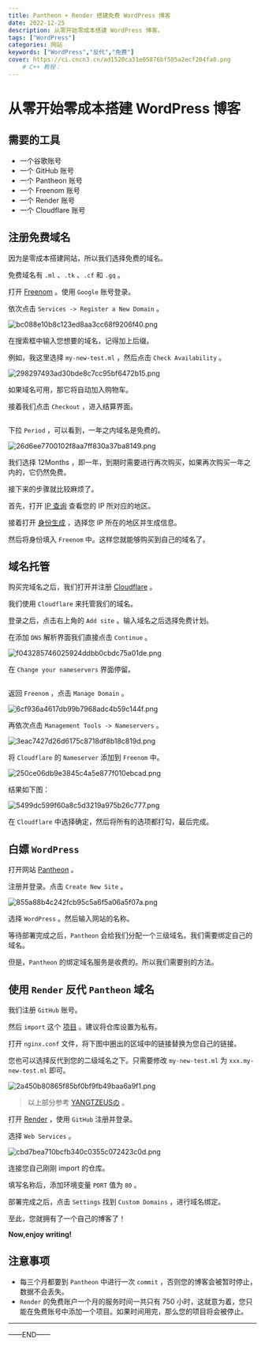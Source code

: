 ```yaml
---
title: Pantheon + Render 搭建免费 WordPress 博客
date: 2022-12-25
description: 从零开始零成本搭建 WordPress 博客。
tags: ["WordPress"]
categories: 网站
keywords: ["WordPress","反代","免费"]
cover: https://ci.cncn3.cn/ad1520ca31e05876bf505a2ecf204fa8.png
    # C++ 教程：
---
```

# 从零开始零成本搭建 WordPress 博客

## 需要的工具

* 一个谷歌账号
* 一个 GitHub 账号
* 一个 Pantheon 账号
* 一个 Freenom 账号
* 一个 Render 账号
* 一个 Cloudflare 账号

## 注册免费域名

因为是零成本搭建网站，所以我们选择免费的域名。

免费域名有 `.ml` 、`.tk` 、`.cf` 和 `.gq` 。

打开 [Freenom](https://www.freenom.com/) 。使用 `Google` 账号登录。

依次点击 `Services -> Register a New Domain` 。

<img src="https://ci.cncn3.cn/bc088e10b8c123ed8aa3cc68f9206f40.png" title="" alt="bc088e10b8c123ed8aa3cc68f9206f40.png" data-align="center">

在搜索框中输入您想要的域名，记得加上后缀。

例如，我这里选择 `my-new-test.ml` ，然后点击 `Check Availability` 。

<img src="https://ci.cncn3.cn/298297493ad30bde8c7cc95bf6472b15.png" title="" alt="298297493ad30bde8c7cc95bf6472b15.png" data-align="center">

如果域名可用，那它将自动加入购物车。

接着我们点击 `Checkout` ，进入结算界面。

<img src="file:///home/purkit/.config/marktext/images/2022-12-25-14-44-04-image.png" title="" alt="" data-align="center">

下拉 `Period` ，可以看到，一年之内域名是免费的。

<img src="https://ci.cncn3.cn/26d6ee7700102f8aa7ff830a37ba8149.png" title="" alt="26d6ee7700102f8aa7ff830a37ba8149.png" data-align="center">

我们选择 12Months ，即一年，到期时需要进行再次购买，如果再次购买一年之内的，它仍然免费。

接下来的步骤就比较麻烦了。

首先，打开 [IP 查询](https://ip.sb) 查看您的 IP 所对应的地区。

接着打开 [身份生成](https://www.shenfendaquan.com/) ，选择您 IP 所在的地区并生成信息。

然后将身份填入 `Freenom` 中。这样您就能够购买到自己的域名了。

## 域名托管

购买完域名之后，我们打开并注册 [Cloudflare](https://www.cloudflare.com/) 。

我们使用 `Cloudflare` 来托管我们的域名。

登录之后，点击右上角的 `Add site` 。输入域名之后选择免费计划。

在添加 `DNS` 解析界面我们直接点击 `Continue` 。

<img src="https://ci.cncn3.cn/f043285746025924ddbb0cbdc75a01de.png" title="" alt="f043285746025924ddbb0cbdc75a01de.png" data-align="center">

在 `Change your nameservers` 界面停留。

<img src="file:///home/purkit/.config/marktext/images/2022-12-25-15-01-08-image.png" title="" alt="" data-align="center">

返回 `Freenom` ，点击 `Manage Domain` 。

<img src="https://ci.cncn3.cn/6cf936a4617db99b7968adc4b59c144f.png" title="" alt="6cf936a4617db99b7968adc4b59c144f.png" data-align="center">

再依次点击 `Management Tools -> Nameservers` 。

<img src="https://ci.cncn3.cn/3eac7427d26d6175c8718df8b18c819d.png" title="" alt="3eac7427d26d6175c8718df8b18c819d.png" data-align="center">

将 `Cloudflare` 的 `Nameserver` 添加到 `Freenom` 中。

<img src="https://ci.cncn3.cn/250ce06db9e3845c4a5e877f010ebcad.png" title="" alt="250ce06db9e3845c4a5e877f010ebcad.png" data-align="center">

结果如下图：

<img src="https://ci.cncn3.cn/5499dc599f60a8c5d3219a975b26c777.png" title="" alt="5499dc599f60a8c5d3219a975b26c777.png" data-align="center">

在 `Cloudflare` 中选择确定，然后将所有的选项都打勾，最后完成。

## 白嫖 `WordPress`

打开网站 [Pantheon](https://pantheon.io/) 。

注册并登录。点击 `Create New Site` 。

<img src="https://ci.cncn3.cn/855a88b4c242fcb95c5a6f5a06a5f07a.png" title="" alt="855a88b4c242fcb95c5a6f5a06a5f07a.png" data-align="center">

选择 `WordPress` 。然后输入网站的名称。

等待部署完成之后，`Pantheon` 会给我们分配一个三级域名。我们需要绑定自己的域名。

但是，`Pantheon` 的绑定域名服务是收费的。所以我们需要别的方法。

## 使用 `Render` 反代 `Pantheon` 域名

我们注册 `GitHub` 账号。

然后 `import` 这个 [项目](https://github.com/gitiy1/blog) 。建议将仓库设置为私有。

打开 `nginx.conf` 文件，将下图中圈出的区域中的链接替换为您自己的链接。

您也可以选择反代到您的二级域名之下。只需要修改 `my-new-test.ml` 为 `xxx.my-new-test.ml` 即可。

<img src="https://ci.cncn3.cn/2a450b80865f85bf0bf9fb49baa6a9f1.png" title="" alt="2a450b80865f85bf0bf9fb49baa6a9f1.png" data-align="center">

> 以上部分参考 [YANGTZEUSの](https://dev-yangtzeus.pantheonsite.io/2022/04/12/railway-nginx/) 。

打开 [Render](https://render.com/) ，使用 `GitHub` 注册并登录。

选择 `Web Services` 。

<img src="https://ci.cncn3.cn/cbd7bea710bcfb340c0355c072423c0d.png" title="" alt="cbd7bea710bcfb340c0355c072423c0d.png" data-align="center">

连接您自己刚刚 import 的仓库。

填写名称后，添加环境变量 `PORT` 值为 `80` 。

部署完成之后，点击 `Settings` 找到 `Custom Domains` ，进行域名绑定。

至此，您就拥有了一个自己的博客了！

**Now,enjoy writing!**

## 注意事项

* 每三个月都要到 `Pantheon`  中进行一次 `commit` ，否则您的博客会被暂时停止，数据不会丢失。
* `Render` 的免费账户一个月的服务时间一共只有 750 小时，这就意为着，您只能在免费账号中添加一个项目。如果时间用完，那么您的项目将会被停止。

---

——END——
